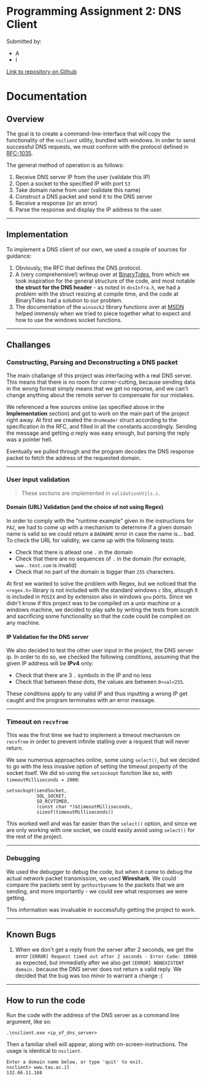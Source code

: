 # Programming Assignment 2: DNS Client
Submitted by:
* A
* I

[Link to repository on Github](https://github.com/g-bulgarit/Intro-to-Computer-Networking/tree/main/PA2_DNS_Client)

# **Documentation**

## **Overview**
The goal is to create a command-line-interface that will copy the functionality of the `nsclient` utility, bundled with windows.
In order to send successful DNS requests, we must conform with the protocol defined in [RFC-1035](https://datatracker.ietf.org/doc/html/rfc1035).

The general method of operation is as follows:
1. Receive DNS server IP from the user (validate this IP)
2. Open a socket to the specified IP with port `53`
3. Take domain name from user (validate this name)
4. Construct a DNS packet and send it to the DNS server
5. Receive a response (or an error)
6. Parse the response and display the IP address to the user.

-----------------

## **Implementation**
To implement a DNS client of our own, we used a couple of sources for guidance:
1. Obviously, the RFC that defines the DNS protocol.
2. A (very comprehensive!) writeup over at [BinaryTides](https://www.binarytides.com/dns-query-code-in-c-with-winsock/), from which we took inspiration for the general structure of the code, and most notable **the struct for the DNS header** - as noted in `dnsInfra.h`, we had a problem with the struct resizing at compile time, and the code at BinaryTides had a solution to our problem.
3. The documentation of the `winsock2` library functions over at [MSDN](https://docs.microsoft.com/en-us/windows/win32/api/winsock2/) helped immensly when we tried to piece together what to expect and how to use the windows socket functions.

-----------------

## **Challanges**
### **Constructing, Parsing and Deconstructing a DNS packet**
The main challange of this project was interfacing with a real DNS server. This means that there is no room for corner-cutting, because sending data in the wrong format simply means that we get no reponse, and we can't change anything about the remote server to compensate for our mistakes.

We referenced a few sources online (as specified above in the **Implementation** section) and got to work on the main part of the project right away.
At first we created the `dnsHeader` struct according to the specification in the RFC, and filled in all the constants accordingly. Sending the message and getting *a* reply was easy enough, but parsing the reply was a pointer hell.

Eventually we pulled through and the program decodes the DNS response packet to fetch the address of the requested domain.

-----------------

### **User input validation**
>These sections are implemented in `validationUtils.c`.

#### **Domain (URL) Validation (and the choice of not using Regex)**
In order to comply with the "runtime example" given in the instructions for `PA2`, we had to come up with a mechanism to determine if a given domain name is valid so we could return a `BADNAME` error in case the name is... bad.
To check the URL for validity, we came up with the following tests:
* Check that there is atleast one `.` in the domain
* Check that there are no sequences of `.` in the domain (for exmaple, `www..test.com` is invalid)
* Check that no part of the domain is biggar than `255` characters.

At first we wanted to solve the problem with Regex, but we noticed that the `<regex.h>` library is not included with the standard windows `c` libs, altough it is included in `POSIX` and by extension also in windows `gnu` ports. Since we didn't know if this project was to be compiled on a unix machine or a windows machine, we decided to play safe by writing the tests from scratch and sacrificing some functionality so that the code could be compiled on any machine. 

#### **IP Validation for the DNS server**
We also decided to test the other user input in the project, the DNS server ip.
In order to do so, we checked the following conditions, assuming that the given IP address will be **IPv4** only:
* Check that there are 3 `.` symbols in the IP and no less
* Check that between these dots, the values are between `0<val<255`.

These conditions apply to any valid IP and thus inputting a wrong IP get caught and the program terminates with an error message.

-----------------

### **Timeout on `recvfrom`**
This was the first time we had to implement a timeout mechanism on `recvfrom` in order to prevent infinite stalling over a request that will never return.

We saw numerous approaches online, some using `select()`, but we decided to go with the less invasive option of setting the timeout property of the socket itself. We did so using the `setsockopt` function like so, with `timeoutMilliseconds = 2000`:
```
setsockopt(sendSocket, 
           SOL_SOCKET, 
           SO_RCVTIMEO, 
           (const char *)&timeoutMilliseconds, 
           sizeof(timeoutMilliseconds))
```

This worked well and was far easier than the `select()` option, and since we are only working with one socket, we could easily avoid using `select()` for the rest of the project.

-----------------

### **Debugging**
We used the debugger to debug the code, but when it came to debug the actual network packet transmission, we used **Wireshark**.
We could compare the packets sent by `gethostbyname` to the packets that we are sending, and more importantly - we could see what responses we were getting. 

This information was invaluable in successfully getting the project to work.

-----------------

## **Known Bugs**
1. When we don't get a reply from the server after 2 seconds, we get the error `[ERROR] Request timed out after 2 seconds - Error Code: 10060` as expected, but immediatly after we also get `[ERROR] NONEXISTENT domain.` because the DNS server does not return a valid reply. We decided that the bug was too minor to warrant a change :(


-----------------

## **How to run the code**
Run the code with the address of the DNS server as a command line argument, like so:
```
.\nsclient.exe <ip_of_dns_server>
```
Then a familiar shell will appear, along with on-screen-instructions. The usage is identical to `nsclient`.

```
Enter a domain name below, or type 'quit' to exit.
nsclient> www.tau.ac.il
132.66.11.168
```
